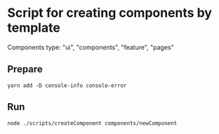 # Script for creating components by template

Components type: "ui", "components", "feature", "pages"

## Prepare

`yarn add -D console-info console-error`

## Run

`node ./scripts/createComponent components/newComponent`
